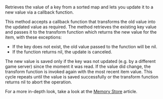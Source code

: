 Retrieves the value of a key from a sorted map and lets you update it to a new value via a callback function.

This method accepts a callback function that transforms the old value into the updated value as required. The method retrieves the existing key value and passes it to the transform function which returns the new value for the item, with these exceptions:

*   If the key does not exist, the old value passed to the function will be nil.
*   If the function returns nil, the update is canceled.

The new value is saved only if the key was not updated (e.g. by a different game server) since the moment it was read. If the value did change, the transform function is invoked again with the most recent item value. This cycle repeats until the value is saved successfully or the transform function returns nil to abort the operation.

For a more in-depth look, take a look at the [Memory Store](https://developer.roblox.com/en-us/articles/Memory-Store) article.